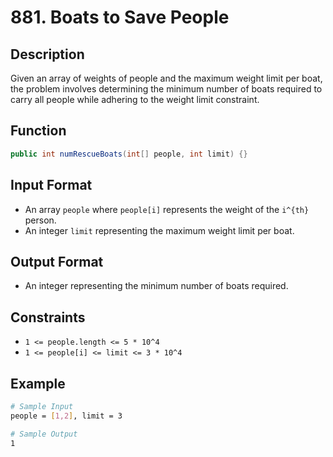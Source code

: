 # 881. Boats to Save People

## Description

Given an array of weights of people and the maximum weight limit per boat, the problem involves determining the minimum number of boats required to carry all people while adhering to the weight limit constraint.

## Function

```java
public int numRescueBoats(int[] people, int limit) {}
```

## Input Format

- An array `people` where `people[i]` represents the weight of the `i^{th}` person.
- An integer `limit` representing the maximum weight limit per boat.

## Output Format

- An integer representing the minimum number of boats required.

## Constraints

- `1 <= people.length <= 5 * 10^4`
- `1 <= people[i] <= limit <= 3 * 10^4`

## Example

```bash
# Sample Input
people = [1,2], limit = 3

# Sample Output
1
```
